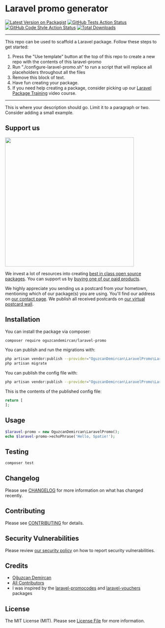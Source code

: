 # Laravel promo generator

[![Latest Version on Packagist](https://img.shields.io/packagist/v/oguzcandemircan/laravel-promo.svg?style=flat-square)](https://packagist.org/packages/oguzcandemircan/laravel-promo)
[![GitHub Tests Action Status](https://img.shields.io/github/workflow/status/oguzcandemircan/laravel-promo/run-tests?label=tests)](https://github.com/oguzcandemircan/laravel-promo/actions?query=workflow%3Arun-tests+branch%3Amain)
[![GitHub Code Style Action Status](https://img.shields.io/github/workflow/status/oguzcandemircan/laravel-promo/Check%20&%20fix%20styling?label=code%20style)](https://github.com/oguzcandemircan/laravel-promo/actions?query=workflow%3A"Check+%26+fix+styling"+branch%3Amain)
[![Total Downloads](https://img.shields.io/packagist/dt/oguzcandemircan/laravel-promo.svg?style=flat-square)](https://packagist.org/packages/oguzcandemircan/laravel-promo)

---
This repo can be used to scaffold a Laravel package. Follow these steps to get started:

1. Press the "Use template" button at the top of this repo to create a new repo with the contents of this laravel-promo
2. Run "./configure-laravel-promo.sh" to run a script that will replace all placeholders throughout all the files
3. Remove this block of text.
4. Have fun creating your package.
5. If you need help creating a package, consider picking up our <a href="https://laravelpackage.training">Laravel Package Training</a> video course.
---

This is where your description should go. Limit it to a paragraph or two. Consider adding a small example.

## Support us

[<img src="https://github-ads.s3.eu-central-1.amazonaws.com/laravel-promo.jpg?t=1" width="419px" />](https://spatie.be/github-ad-click/laravel-promo)

We invest a lot of resources into creating [best in class open source packages](https://spatie.be/open-source). You can support us by [buying one of our paid products](https://spatie.be/open-source/support-us).

We highly appreciate you sending us a postcard from your hometown, mentioning which of our package(s) you are using. You'll find our address on [our contact page](https://spatie.be/about-us). We publish all received postcards on [our virtual postcard wall](https://spatie.be/open-source/postcards).

## Installation

You can install the package via composer:

```bash
composer require oguzcandemircan/laravel-promo
```

You can publish and run the migrations with:

```bash
php artisan vendor:publish --provider="OguzcanDemircan\LaravelPromo\LaravelPromoServiceProvider" --tag="laravel-promo-migrations"
php artisan migrate
```

You can publish the config file with:
```bash
php artisan vendor:publish --provider="OguzcanDemircan\LaravelPromo\LaravelPromoServiceProvider" --tag="laravel-promo-config"
```

This is the contents of the published config file:

```php
return [
];
```

## Usage

```php
$laravel-promo = new OguzcanDemircan\LaravelPromo();
echo $laravel-promo->echoPhrase('Hello, Spatie!');
```

## Testing

```bash
composer test
```

## Changelog

Please see [CHANGELOG](CHANGELOG.md) for more information on what has changed recently.

## Contributing

Please see [CONTRIBUTING](.github/CONTRIBUTING.md) for details.

## Security Vulnerabilities

Please review [our security policy](../../security/policy) on how to report security vulnerabilities.

## Credits

- [Oğuzcan Demircan](https://github.com/oguzcandemircan)
- [All Contributors](../../contributors)
- I was inspired by the [laravel-promocodes](https://github.com/zgabievi/laravel-promocodes) and [laravel-vouchers](https://github.com/beyondcode/laravel-vouchers) packages

## License

The MIT License (MIT). Please see [License File](LICENSE.md) for more information.
